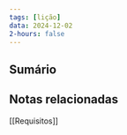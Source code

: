 ```yaml
---
tags: [lição]
data: 2024-12-02
2-hours: false
---
```


## Sumário

## Notas relacionadas
[[Requisitos]]
